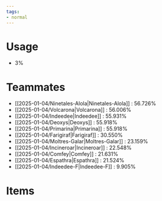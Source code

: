 ```yaml
---
tags:
- normal
---
```

# Usage
- 3%
# Teammates
- [[2025-01-04/Ninetales-Alola|Ninetales-Alola]] : 56.726%
- [[2025-01-04/Volcarona|Volcarona]] : 56.006%
- [[2025-01-04/Indeedee|Indeedee]] : 55.931%
- [[2025-01-04/Deoxys|Deoxys]] : 55.918%
- [[2025-01-04/Primarina|Primarina]] : 55.918%
- [[2025-01-04/Farigiraf|Farigiraf]] : 30.550%
- [[2025-01-04/Moltres-Galar|Moltres-Galar]] : 23.159%
- [[2025-01-04/Incineroar|Incineroar]] : 22.548%
- [[2025-01-04/Comfey|Comfey]] : 21.631%
- [[2025-01-04/Espathra|Espathra]] : 21.524%
- [[2025-01-04/Indeedee-F|Indeedee-F]] : 9.905%
# Items